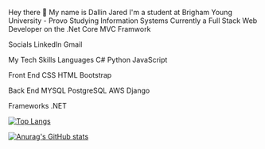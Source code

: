 Hey there 👋
My name is Dallin Jared
I'm a student at Brigham Young University - Provo
Studying Information Systems
Currently a Full Stack Web Developer on the .Net Core MVC Framwork

Socials
LinkedIn Gmail

My Tech Skills
Languages
C# Python JavaScript

Front End
CSS HTML Bootstrap

Back End
MYSQL PostgreSQL AWS Django

Frameworks
.NET

[![Top Langs](https://github-readme-stats.vercel.app/api/top-langs/?username=dallinjared&layout=compact)](https://github.com/anuraghazra/github-readme-stats)


[![Anurag's GitHub stats](https://github-readme-stats.vercel.app/api?username=dallinjared)](https://github.com/anuraghazra/github-readme-stats)
